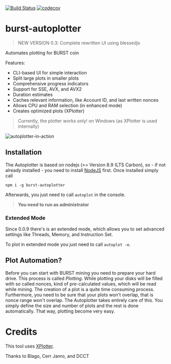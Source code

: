 [![Build Status](https://travis-ci.org/ohager/burst-autoplotter.svg?branch=master)](https://travis-ci.org/ohager/burst-autoplotter)
[![codecov](https://codecov.io/gh/ohager/burst-autoplotter/branch/master/graph/badge.svg)](https://codecov.io/gh/ohager/burst-autoplotter)

# burst-autoplotter

> NEW VERSION 0.3: Complete rewritten UI using blessedjs

Automates plotting for BURST coin

Features:

- CLI-based UI for simple interaction
- Split large plots in smaller plots
- Comprehensive progress indicators
- Support for SSE, AVX, and AVX2
- Duration estimates
- Caches relevant information, like Account ID, and last written nonces
- Allows CPU and RAM selection (in enhanced mode)
- Creates optimized plots (XPlotter)

> Currently, the plotter works only! on Windows (as XPlotter is used internally)

![autoplotter-in-action](https://devbutze.com/wp-content/uploads/2018/03/autoplot_v0.3.gif)
 
## Installation

The Autoplotter is based on nodejs (>= Version 8.9 (LTS Carbon), so - if not already installed - you need to install [NodeJS](https://nodejs.org/en/download/) first.
Once installed simply call 

`npm i -g burst-autoplotter`

Afterwards, you just need to call `autoplot` in the console.

> __You need to run as administrator__ 

### Extended Mode
Since 0.0.9 there's is an extended mode, which allows you to set advanced settings like Threads, Memory, and Instruction Set.

To plot in extended mode you just need to call `autoplot -e`.


## Plot Automation?

Before you can start with BURST mining you need to prepare your hard drive. This process is called _Plotting_.
While plotting your disks will be filled with so called nonces, kind of pre-calculated values, which will be read 
while mining. The creation of a plot is a quite time consuming process. Furthermore, you need to be sure that your plots 
won't overlap, that is nonce range won't overlap. The Autoplotter takes entirely care of this.
You simply define the size and number of plots and the rest is done automatically. That way, plotting become very easy.

# Credits

This tool uses [XPlotter](https://github.com/Blagodarenko/XPlotter). 

Thanks to Blago, Cerr Janro, and DCCT
